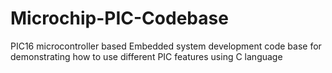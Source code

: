 # Microchip-PIC-Codebase
PIC16 microcontroller based Embedded system development code base for demonstrating how to use different PIC features using C language
